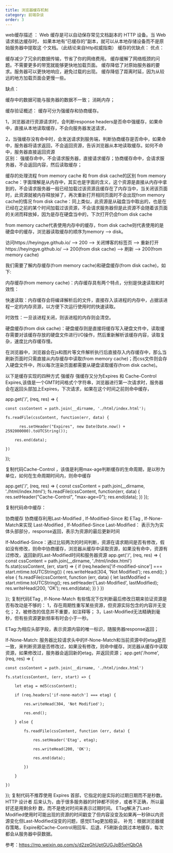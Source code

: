 ```yaml
---
title: 浏览器缓存机制
category: 前端杂谈
order: 3
---
```



web缓存描述 ：
Web 缓存是可以自动保存常见文档副本的 HTTP 设备。当 Web 请求抵达缓存时， 如果本地有“已缓存的”副本，就可以从本地存储设备而不是原始服务器中提取这 个文档。（此结论来自http权威指南）
缓存的优缺点：
优点：

缓存减少了冗余的数据传输，节省了你的网络费用。
缓存缓解了网络瓶颈的问题。不需要更多的带宽就能够更快地加载页面。
缓存降低了对原始服务器的要求。服务器可以更快地响应，避免过载的出现。
缓存降低了距离时延，因为从较远的地方加载页面会更慢一些。

缺点：

缓存中的数据可能与服务器的数据不一致；
消耗内存；

缓存验证概述：
缓存可分为强缓存和协商缓存。
   
1，浏览器进行资源请求时，会判断response headers是否命中强缓存，如果命中，直接从本地读取缓存，不会向服务器发送请求，
       
2，当强缓存没有命中时，会发送请求到服务端，判断协商缓存是否命中，如果命中，服务器将请求返回，不会返回资源，告诉浏览器从本地读取缓存。如何不命中，服务器直接返回资源  
区别： 强缓存命中，不会请求服务器，直接请求缓存；协商缓存命中，会请求服务器，不会返回内容，然后读取缓存；

缓存的处理流程
from memory cache 和 from disk cache的区别
from memory cache：字面理解是从内存中，其实也是字面的含义，这个资源是直接从内存中拿到的，不会请求服务器一般已经加载过该资源且缓存在了内存当中，当关闭该页面时，此资源就被内存释放掉了，再次重新打开相同页面时不会出现from memory cache的情况
from disk cache：同上类似，此资源是从磁盘当中取出的，也是在已经在之前的某个时间加载过该资源，不会请求服务器但是此资源不会随着该页面的关闭而释放掉，因为是存在硬盘当中的，下次打开仍会from disk cache 

from memory cache代表使用内存中的缓存，from disk cache则代表使用的是硬盘中的缓存，浏览器读取缓存的顺序为memory –> disk。

访问https://heyingye.github.io/ –> 200 –> 关闭博客的标签页 –> 重新打开https://heyingye.github.io/ –> 200(from disk cache) –> 刷新 –> 200(from memory cache)

我们需要了解内存缓存(from memory cache)和硬盘缓存(from disk cache)，如下:

内存缓存(from memory cache)：内存缓存具有两个特点，分别是快速读取和时效性：

快速读取：内存缓存会将编译解析后的文件，直接存入该进程的内存中，占据该进程一定的内存资源，以方便下次运行使用时的快速读取。

时效性：一旦该进程关闭，则该进程的内存则会清空。

硬盘缓存(from disk cache)：硬盘缓存则是直接将缓存写入硬盘文件中，读取缓存需要对该缓存存放的硬盘文件进行I/O操作，然后重新解析该缓存内容，读取复杂，速度比内存缓存慢。

在浏览器中，浏览器会在js和图片等文件解析执行后直接存入内存缓存中，那么当刷新页面时只需直接从内存缓存中读取(from memory cache)；而css文件则会存入硬盘文件中，所以每次渲染页面都需要从硬盘读取缓存(from disk cache)。

以下是缓存实现的四种方式
强缓存
强缓存又分为Expires 和 Cache-Control
Expires,该值是一个GMT时间格式个字符串，浏览器进行第一次请求时，服务器会在返回头部加上Expires，下次请求，如果在这个时间之前则命中缓存，



app.get('/', (req, res) => {  

    const cssContent = path.join(__dirname, './html/index.html');  

    fs.readFile(cssContent, function(err, data) { 

          res.setHeader("Expires", new Date(Date.now() + 2592000000).toUTCString());  

        res.end(data);  

    })  

});  

复制代码Cache-Control ，该值是利用max-age判断缓存的生命周期，是以秒为单位，如何在生命周期时间内，则命中缓存

app.get('/', (req, res) => {
    const cssContent = path.join(__dirname, './html/index.html');
    fs.readFile(cssContent, function(err, data) {
        res.setHeader("Cache-Control", "max-age=0");
        res.end(data);
    })
});

复制代码命中缓存：

协商缓存
协商缓存利用Last-Modified , If-Modified-Since 和 ETag , If-None-Match来实现
Last-Modified , If-Modified-Since
Last-Modified： 表示为为实体头部部分，response返回，表示为资源的最后更新时间

If-Modified-Since：通过比较两次的时间判断，资源在请求期间是否有修改，假如没有修改，则命中协商缓存，浏览器从缓存中读取资源，如果没有命中，资源有过修改，返回新的Last-Modified时间和服务器资源
    app.get('/', (req, res) => {
    const cssContent = path.join(__dirname, './html/index.html')
    fs.stat(cssContent, (err, start) => {
        if (req.headers['if-modified-since'] === start.mtime.toUTCString()) {
            res.writeHead(304, 'Not Modified');
            res.end();
        } else {
            fs.readFile(cssContent, function (err, data) {
                let lastModified = start.mtime.toUTCString();
                res.setHeader('Last-Modified', lastModified);
                res.writeHead(200, 'OK');
                res.end(data);
            })
        }
    })

});
复制代码ETag , If-None-Match
有些情况下仅判断最后修改日期来验证资源是否有改动是不够的：
1，存在周期性重写某些资源，但资源实际包含的内容并无变化；
2，被修改的信息并不重要，如注释等；
3，Last-Modified无法精确到毫秒，但有些资源更新频率有时会小于一秒。

ETag:为相应头部字段，表示资源内容的唯一标识，随服务器response返回；

If-None-Match: 服务器比较请求头中的If-None-Match和当前资源中的etag是否一致，来判断资源是否修改过，如果没有修改，则命中缓存，浏览器从缓存中读取资源，如果修改过，服务器会返回新的etag，并返回资源；
app.get('/home', (req, res) => {  

    const cssContent = path.join(__dirname, './html/index.html')

    fs.stat(cssContent, (err, start) => {

        let etag = md5(cssContent);

        if (req.headers['if-none-match'] === etag) {

            res.writeHead(304, 'Not Modified');

            res.end();

        } else {

            fs.readFile(cssContent, function (err, data) {

                res.setHeader('Etag', etag);

                res.writeHead(200, 'OK');

                res.end(data);

            })

        }

    })

});
复制代码不推荐使用 Expires 首部，它指定的是实际的过期日期而不是秒数。HTTP 设计者 后来认为，由于很多服务器的时钟都不同步，或者不正确，所以最好还是用剩余秒 数，而不是绝对时间来表示过期时间。
ETag解决了Last-Modified使用时可能出现的资源的时间戳变了但内容没变及如果再一秒钟以内资源变化但Last-Modified没变的问题，感觉ETag更加稳妥。
补充：根据浏览器缓存策略，Expire和Cache-Control用回车、后退、F5刷新会跳过本地缓存，每次都会从服务器中获数据。

参考：https://mp.weixin.qq.com/s/d2zeGhUptGUGJpB5xHQbOA




